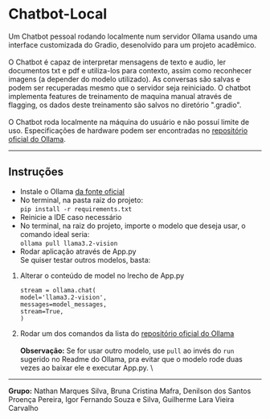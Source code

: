 # Chatbot-Local
Um Chatbot pessoal rodando localmente num servidor Ollama usando uma interface customizada do Gradio, desenolvido para um projeto acadêmico.\
\
O Chatbot é capaz de interpretar mensagens de texto e audio, ler documentos txt e pdf e utiliza-los para contexto, assim como reconhecer imagens (a depender do modelo utilizado). As conversas são salvas e podem ser recuperadas mesmo que o servidor seja reiniciado. O chatbot implementa features de treinamento de maquina manual através de flagging, os dados deste treinamento são salvos no diretório ".gradio".\
\
O Chatbot roda localmente na máquina do usuário e não possuí limite de uso. Especificações de hardware podem ser encontradas no [repositório oficial do Ollama](https://github.com/ollama/ollama). 

---

## Instruções  
- Instale o Ollama [da fonte oficial](https://ollama.com/download)  
- No terminal, na pasta raiz do projeto:\
  `pip install -r requirements.txt`
- Reinicie a IDE caso necessário
- No terminal, na raiz do projeto, importe o modelo que deseja usar, o comando ideal seria:\
  `ollama pull llama3.2-vision`  
- Rodar aplicação através de App.py
\
Se quiser testar outros modelos, basta:
1. Alterar o conteúdo de model no lrecho de App.py

      `stream = ollama.chat(`\
              `model='llama3.2-vision',`\
              `messages=model_messages,`\
              `stream=True,`\
          `)`

2. Rodar um dos comandos da lista do [repositório oficial do Ollama](https://github.com/ollama/ollama)\
\
**Observação:** Se for usar outro modelo, use `pull` ao invés do `run` sugerido no Readme do Ollama, pra evitar que o modelo rode duas vezes ao baixar ele e executar App.py.
\
---

**Grupo:** Nathan Marques Silva, Bruna Cristina Mafra, Denilson dos Santos Proença Pereira, Igor Fernando Souza e Silva, Guilherme Lara Vieira Carvalho

